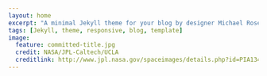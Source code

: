 ```yaml
---
layout: home
excerpt: "A minimal Jekyll theme for your blog by designer Michael Rose."
tags: [Jekyll, theme, responsive, blog, template]
image:
  feature: committed-title.jpg
  credit: NASA/JPL-Caltech/UCLA
  creditlink: http://www.jpl.nasa.gov/spaceimages/details.php?id=PIA13442
---
```

